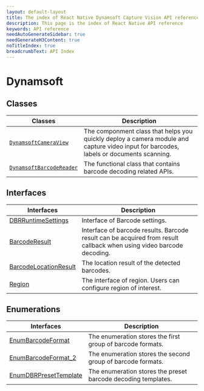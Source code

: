 ```yaml
---
layout: default-layout
title: The index of React Native Dynamsoft Capture Vision API reference
description: This page is the index of React Native API reference
keywords: API reference
needAutoGenerateSidebar: true
needGenerateH3Content: true
noTitleIndex: true
breadcrumbText: API Index
---
```


# Dynamsoft

## Classes

| Classes | Description |
| ------- | ----------- |
| [`DynamsoftCameraView`](camera-view.md) | The componment class that helps you quickly deploy a camera module and capture video input for barcodes, labels or documents scanning. |
| [`DynamsoftBarcodeReader`](barcode-reader.md) | The functional class that contains barcode decoding related APIs. |

## Interfaces

| Interfaces | Description |
| ---------- | ----------- |
| [DBRRuntimeSettings](interface-dbr-runtime-settings.md) | Interface of Barcode settings. |
| [BarcodeResult](interface-barcode-result.md) | Interface of barcode results. Barcode result can be acquired from result callback when using video barcode decoding. |
| [BarcodeLocationResult](interface-barcode-location-result.md) | The location result of the detected barcodes. |
| [Region](interface-region.md) | The interface of region. Users can configure region of interest. |

## Enumerations

| Interfaces | Description |
| ---------- | ----------- |
| [EnumBarcodeFormat](enum-barcodeformat.md) | The enumeration stores the first group of barcode formats. |
| [EnumBarcodeFormat_2](enum-barcodeformat2.md) | The enumeration stores the second group of barcode formats. |
| [EnumDBRPresetTemplate](enum-dbr-presettemplate.md) | The enumeration stores the preset barcode decoding templates. |
